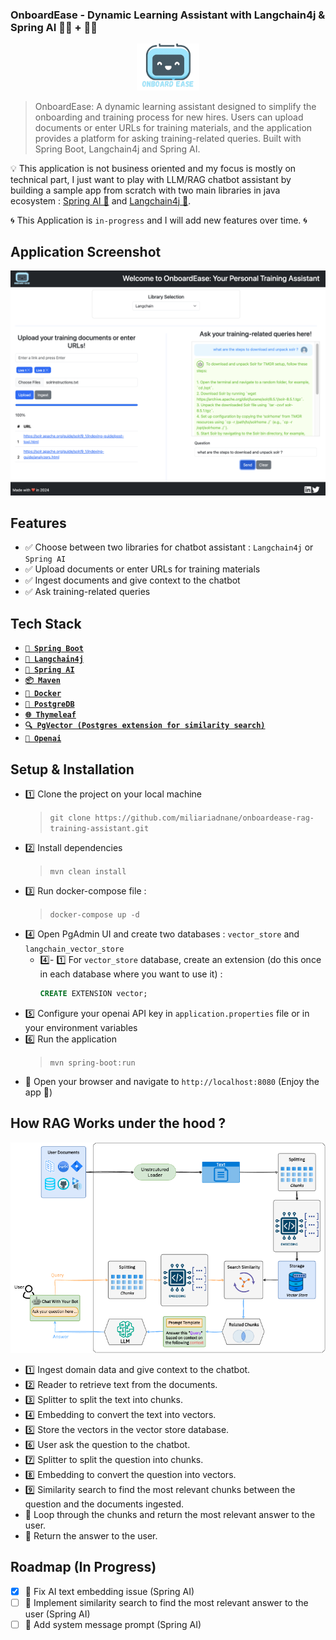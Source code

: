 ### OnboardEase - Dynamic Learning Assistant with Langchain4j & Spring AI 🦜️🔗 + 🍃🤖️

<p align="center">
  <img src="docs/logo.png" alt="Logo" width="100px">
</p>

> OnboardEase: A dynamic learning assistant designed to simplify the onboarding and training process for new hires.
Users can upload documents or enter URLs for training materials, and the application provides a platform for asking training-related queries.
Built with Spring Boot, Langchain4j and Spring AI.

💡 This application is not business oriented and my focus is mostly on technical part, I just want to play with LLM/RAG chatbot assistant by building a sample app from scratch with two main libraries in java ecosystem : [Spring AI 🍃](https://github.com/spring-projects/spring-ai) and [Langchain4j 🦜️](https://github.com/langchain4j/langchain4j).

🌀 This Application is `in-progress` and I will add new features over time. 🌀

## Application Screenshot

![OnboardEase](docs/app.png)

## Features

- ✅ Choose between two libraries for chatbot assistant : `Langchain4j` or `Spring AI`
- ✅️ Upload documents or enter URLs for training materials
- ✅️ Ingest documents and give context to the chatbot
- ✅️ Ask training-related queries

## Tech Stack

- **[`🍃️ Spring Boot`](https://spring.io/projects/spring-boot)** 
- **[`🦜️ Langchain4j`](https://docs.langchain4j.dev/)**
- **[`🤖️ Spring AI`](https://spring.io/projects/spring-ai)**
- **[`📦️ Maven`](https://maven.apache.org/)**
- **[`🐳️ Docker`](https://www.docker.com/)**
- **[`🐘️ PostgreDB`](https://www.postgresql.org/)**
- **[`🌐️ Thymeleaf`](https://www.thymeleaf.org/)**
- **[`🔍 PgVector (Postgres extension for similarity search)`](https://github.com/pgvector/pgvector)**
- **[`🧠 Openai`](https://beta.openai.com/docs/)**

## Setup & Installation

- 1️⃣ Clone the project on your local machine 
  > `git clone https://github.com/miliariadnane/onboardease-rag-training-assistant.git`
- 2️⃣ Install dependencies 
  > `mvn clean install`
- 3️⃣ Run docker-compose file : 
  > `docker-compose up -d`
- 4️⃣ Open PgAdmin UI and create two databases : `vector_store` and `langchain_vector_store`
  - 4️⃣- 1️⃣ For `vector_store` database, create an extension (do this once in each database where you want to use it) :
    ```sql
    CREATE EXTENSION vector;
    ```
- 5️⃣ Configure your openai API key in `application.properties` file or in your environment variables
- 6️⃣ Run the application
  > `mvn spring-boot:run`
- 🚀️ Open your browser and navigate to `http://localhost:8080` (Enjoy the app 🎉️)

## How RAG Works under the hood ?

![RAG](docs/rag-building-blocks.png)

- 1️⃣ Ingest domain data and give context to the chatbot.
- 2️⃣ Reader to retrieve text from the documents.
- 3️⃣ Splitter to split the text into chunks.
- 4️⃣ Embedding to convert the text into vectors.
- 5️⃣ Store the vectors in the vector store database.
- 6️⃣ User ask the question to the chatbot.
- 7️⃣ Splitter to split the question into chunks.
- 8️⃣ Embedding to convert the question into vectors.
- 9️⃣ Similarity search to find the most relevant chunks between the question and the documents ingested.
- 🔁️ Loop through the chunks and return the most relevant answer to the user.
- 🎉️ Return the answer to the user.

## Roadmap (In Progress)

- [x] 🚧 Fix AI text embedding issue (Spring AI) 
- [ ] 🚧 Implement similarity search to find the most relevant answer to the user (Spring AI)
- [ ] 🚧 Add system message prompt (Spring AI)
